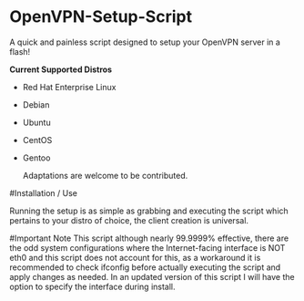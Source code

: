 # OpenVPN-Setup-Script
A quick and painless script designed to setup your OpenVPN server in a flash!

__Current Supported Distros__
  * Red Hat Enterprise Linux
  * Debian
  * Ubuntu
  * CentOS
  * Gentoo
  

      Adaptations are welcome to be contributed.

#Installation / Use

Running the setup is as simple as grabbing and executing the script which pertains to your distro of choice, the client creation is universal. 

#Important Note
This script although nearly 99.9999% effective, there are the odd system configurations where the Internet-facing interface is NOT eth0 and this script does not account for this, as a workaround it is recommended to check ifconfig before actually executing the script and apply changes as needed. In an updated version of this script I will have the option to specify the interface during install.
